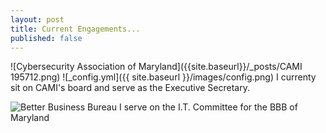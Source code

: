 ```yaml
---
layout: post
title: Current Engagements...
published: false
---
```

![Cybersecurity Association of Maryland]({{site.baseurl}}/_posts/CAMI 195712.png)
![_config.yml]({{ site.baseurl }}/images/config.png)
I currenty sit on CAMI's board and serve as the Executive Secretary.

![Better Business Bureau]({{site.baseurl}}/_posts/BBB195501.png)
I serve on the I.T. Committee for the BBB of Maryland
